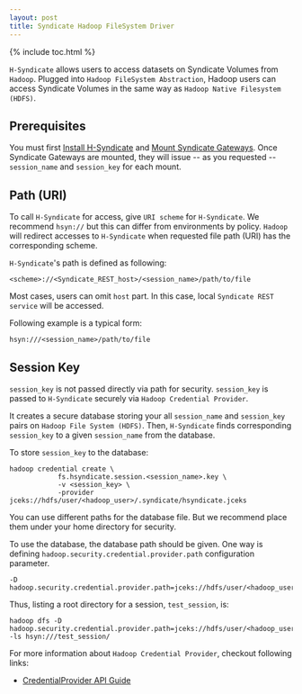 ```yaml
---
layout: post
title: Syndicate Hadoop FileSystem Driver
---
```


{% include toc.html %}

`H-Syndicate` allows users to access datasets on Syndicate Volumes from `Hadoop`. 
Plugged into `Hadoop FileSystem Abstraction`, Hadoop users can access Syndicate 
Volumes in the same way as `Hadoop Native Filesystem (HDFS)`.

## Prerequisites

You must first [Install H-Syndicate](#) and [Mount Syndicate Gateways](#).
Once Syndicate Gateways are mounted, they will issue -- as you requested -- `session_name` 
and `session_key` for each mount. 


## Path (URI)

To call `H-Syndicate` for access, give `URI scheme` for `H-Syndicate`. We recommend 
`hsyn://` but this can differ from environments by policy. `Hadoop` will redirect 
accesses to `H-Syndicate` when requested file path (URI) has the corresponding 
scheme.

`H-Syndicate`'s path is defined as following:
```
<scheme>://<Syndicate_REST_host>/<session_name>/path/to/file
```

Most cases, users can omit `host` part. In this case, local `Syndicate REST service` 
will be accessed.

Following example is a typical form:
```
hsyn:///<session_name>/path/to/file
```

## Session Key

`session_key` is not passed directly via path for security. `session_key` is 
passed to `H-Syndicate` securely via `Hadoop Credential Provider`.

It creates a secure database storing your all `session_name` and `session_key` 
pairs on `Hadoop File System (HDFS)`. Then, `H-Syndicate` finds corresponding 
`session_key` to a given `session_name` from the database.

To store `session_key` to the database:
```
hadoop credential create \
            fs.hsyndicate.session.<session_name>.key \
            -v <session_key> \
            -provider jceks://hdfs/user/<hadoop_user>/.syndicate/hsyndicate.jceks
```
You can use different paths for the database file. But we recommend place them 
under your home directory for security.

To use the database, the database path should be given. One way is defining 
`hadoop.security.credential.provider.path` configuration parameter.
```
-D hadoop.security.credential.provider.path=jceks://hdfs/user/<hadoop_user>/.syndicate/hsyndicate.jceks
```

Thus, listing a root directory for a session, `test_session`, is:
```
hadoop dfs -D hadoop.security.credential.provider.path=jceks://hdfs/user/<hadoop_user>/.syndicate/hsyndicate.jceks -ls hsyn:///test_session/
```

For more information about `Hadoop Credential Provider`, checkout following links:  
* [CredentialProvider API Guide](https://hadoop.apache.org/docs/current/hadoop-project-dist/hadoop-common/CredentialProviderAPI.htmlhttps://hadoop.apache.org/docs/current/hadoop-project-dist/hadoop-common/CredentialProviderAPI.html)
